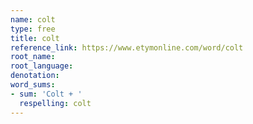 ```yaml
---
name: colt
type: free
title: colt
reference_link: https://www.etymonline.com/word/colt
root_name: 
root_language: 
denotation: 
word_sums:
- sum: 'Colt + '
  respelling: colt
---
```


